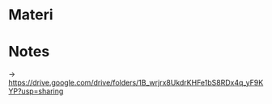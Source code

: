 # Materi
# Notes
-> https://drive.google.com/drive/folders/1B_wrjrx8UkdrKHFe1bS8RDx4q_yF9KYP?usp=sharing
